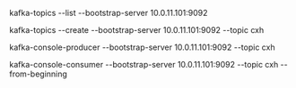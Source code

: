kafka-topics --list --bootstrap-server 10.0.11.101:9092

kafka-topics --create --bootstrap-server 10.0.11.101:9092 --topic cxh

kafka-console-producer --bootstrap-server 10.0.11.101:9092 --topic cxh

kafka-console-consumer --bootstrap-server 10.0.11.101:9092 --topic cxh --from-beginning